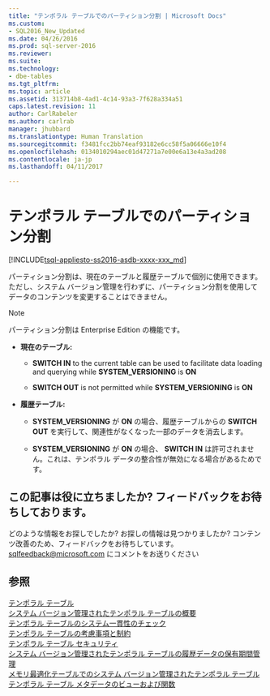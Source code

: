 ```yaml
---
title: "テンポラル テーブルでのパーティション分割 | Microsoft Docs"
ms.custom:
- SQL2016_New_Updated
ms.date: 04/26/2016
ms.prod: sql-server-2016
ms.reviewer: 
ms.suite: 
ms.technology:
- dbe-tables
ms.tgt_pltfrm: 
ms.topic: article
ms.assetid: 313714b8-4ad1-4c14-93a3-7f628a334a51
caps.latest.revision: 11
author: CarlRabeler
ms.author: carlrab
manager: jhubbard
ms.translationtype: Human Translation
ms.sourcegitcommit: f3481fcc2bb74eaf93182e6cc58f5a06666e10f4
ms.openlocfilehash: 0134010294aec01d47271a7e00e6a13e4a3ad208
ms.contentlocale: ja-jp
ms.lasthandoff: 04/11/2017

---
```

# <a name="partitioning-with-temporal-tables"></a>テンポラル テーブルでのパーティション分割
[!INCLUDE[tsql-appliesto-ss2016-asdb-xxxx-xxx_md](../../includes/tsql-appliesto-ss2016-asdb-xxxx-xxx-md.md)]

  パーティション分割は、現在のテーブルと履歴テーブルで個別に使用できます。 ただし、システム バージョン管理を行わずに、パーティション分割を使用してデータのコンテンツを変更することはできません。  
  
> [!NOTE]  
>  パーティション分割は Enterprise Edition の機能です。  
  
-   **現在のテーブル:**  
  
    -   **SWITCH IN** to the current table can be used to facilitate data loading and querying while **SYSTEM_VERSIONING** is **ON**  
  
    -   **SWITCH OUT** is not permitted while **SYSTEM_VERSIONING** is **ON**  
  
-   **履歴テーブル:**  
  
    -   **SYSTEM_VERSIONING** が **ON** の場合、履歴テーブルからの **SWITCH OUT** を実行して、関連性がなくなった一部のデータを消去します。  
  
    -   **SYSTEM_VERSIONING** が **ON** の場合、 **SWITCH IN** は許可されません。これは、テンポラル データの整合性が無効になる場合があるためです。  
  
## <a name="did-this-article-help-you-were-listening"></a>この記事は役に立ちましたか? フィードバックをお待ちしております。  
 どのような情報をお探しでしたか? お探しの情報は見つかりましたか? コンテンツ改善のため、フィードバックをお待ちしています。 [sqlfeedback@microsoft.com](mailto:sqlfeedback@microsoft.com?subject=Your%20feedback%20about%20the%20Partitioning%20with%20Temporal%20Tables%20page) にコメントをお送りください  
  
## <a name="see-also"></a>参照  
 [テンポラル テーブル](../../relational-databases/tables/temporal-tables.md)   
 [システム バージョン管理されたテンポラル テーブルの概要](../../relational-databases/tables/getting-started-with-system-versioned-temporal-tables.md)   
 [テンポラル テーブルのシステム一貫性のチェック](../../relational-databases/tables/temporal-table-system-consistency-checks.md)   
 [テンポラル テーブルの考慮事項と制約](../../relational-databases/tables/temporal-table-considerations-and-limitations.md)   
 [テンポラル テーブル セキュリティ](../../relational-databases/tables/temporal-table-security.md)   
 [システム バージョン管理されたテンポラル テーブルの履歴データの保有期間管理](../../relational-databases/tables/manage-retention-of-historical-data-in-system-versioned-temporal-tables.md)   
 [メモリ最適化テーブルでのシステム バージョン管理されたテンポラル テーブル](../../relational-databases/tables/system-versioned-temporal-tables-with-memory-optimized-tables.md)   
 [テンポラル テーブル メタデータのビューおよび関数](../../relational-databases/tables/temporal-table-metadata-views-and-functions.md)  
  
  

